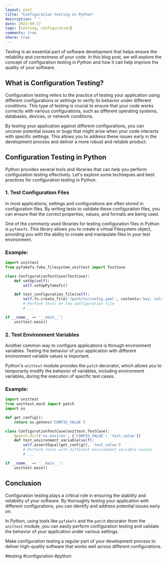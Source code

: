 ```yaml
---
layout: post
title: "Configuration testing in Python"
description: " "
date: 2023-09-17
tags: [testing, configuration]
comments: true
share: true
---
```


Testing is an essential part of software development that helps ensure the reliability and correctness of your code. In this blog post, we will explore the concept of configuration testing in Python and how it can help improve the quality of your software.

## What is Configuration Testing?

Configuration testing refers to the practice of testing your application using different configurations or settings to verify its behavior under different conditions. This type of testing is crucial to ensure that your code works correctly with various configurations, such as different operating systems, databases, devices, or network conditions.

By testing your application against different configurations, you can uncover potential issues or bugs that might arise when your code interacts with specific settings. This allows you to address these issues early in the development process and deliver a more robust and reliable product.

## Configuration Testing in Python

Python provides several tools and libraries that can help you perform configuration testing effectively. Let's explore some techniques and best practices for configuration testing in Python.

### 1. Test Configuration Files

In most applications, settings and configurations are often stored in configuration files. By writing tests to validate these configuration files, you can ensure that the correct properties, values, and formats are being used.

One of the commonly used libraries for testing configuration files in Python is `pyfakefs`. This library allows you to create a virtual Filesystem object, providing you with the ability to create and manipulate files in your test environment.

### Example:
```python
import unittest
from pyfakefs.fake_filesystem_unittest import TestCase

class ConfigurationTestCase(TestCase):
    def setUp(self):
        self.setUpPyfakefs()

    def test_configuration_file(self):
        self.fs.create_file('/path/to/config.yaml', contents='key: value')
        # Perform tests on the configuration file
        # ...

if __name__ == '__main__':
    unittest.main()
```

### 2. Test Environment Variables

Another common way to configure applications is through environment variables. Testing the behavior of your application with different environment variable values is important.

Python's `unittest` module provides the `patch` decorator, which allows you to temporarily modify the behavior of variables, including environment variables, during the execution of specific test cases.

### Example:
```python
import unittest
from unittest.mock import patch
import os

def get_config():
    return os.getenv('CONFIG_VALUE')

class ConfigurationTestCase(unittest.TestCase):
    @patch.dict('os.environ', {'CONFIG_VALUE': 'test_value'})
    def test_environment_variable(self):
        self.assertEqual(get_config(), 'test_value')
        # Perform tests with different environment variable values
        # ...

if __name__ == '__main__':
    unittest.main()
```

## Conclusion

Configuration testing plays a critical role in ensuring the stability and reliability of your software. By thoroughly testing your application with different configurations, you can identify and address potential issues early on.

In Python, using tools like `pyfakefs` and the `patch` decorator from the `unittest` module, you can easily perform configuration testing and validate the behavior of your application under various settings.

Make configuration testing a regular part of your development process to deliver high-quality software that works well across different configurations.

#testing #configuration #python